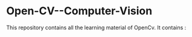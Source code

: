 # Open-CV--Computer-Vision
This repository contains all the learning material of OpenCv. It contains :
